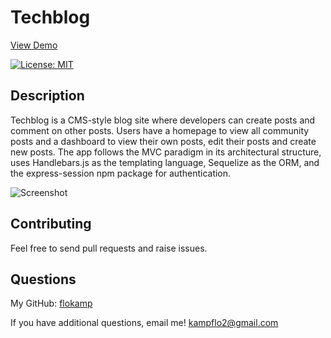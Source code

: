# Techblog

[View Demo](https://salty-castle-11685.herokuapp.com/)

[![License: MIT](https://img.shields.io/badge/License-MIT-yellow.svg)](https://opensource.org/licenses/MIT)

## Description

Techblog is a CMS-style blog site where developers can create posts and comment on other posts. Users have a homepage to view all community posts and a dashboard to view their own posts, edit their posts and create new posts. The app follows the MVC paradigm in its architectural structure, uses Handlebars.js as the templating language, Sequelize as the ORM, and the express-session npm package for authentication.

![Screenshot](public/assets/images/demo.gif)

## Contributing

Feel free to send pull requests and raise issues.

## Questions

My GitHub: [flokamp](https://github.com/flokamp)

If you have additional questions, email me! kampflo2@gmail.com
